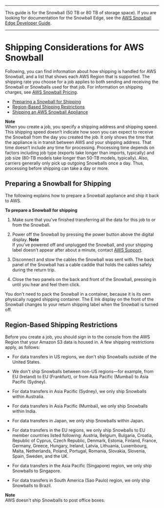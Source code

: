 --------

This guide is for the Snowball \(50 TB or 80 TB of storage space\)\. If you are looking for documentation for the Snowball Edge, see the [AWS Snowball Edge Developer Guide](http://docs.aws.amazon.com/snowball/latest/developer-guide/whatisedge.html)\.

--------

# Shipping Considerations for AWS Snowball<a name="shipping"></a>

Following, you can find information about how shipping is handled for AWS Snowball, and a list that shows each AWS Region that is supported\. The shipping rate you choose for a job applies to both sending and receiving the Snowball or Snowballs used for that job\. For information on shipping charges, see [AWS Snowball Pricing](http://aws.amazon.com/snowball/pricing)\.


+ [Preparing a Snowball for Shipping](#appliance-shipping)
+ [Region\-Based Shipping Restrictions](#shipwithinregion)
+ [Shipping an AWS Snowball Appliance](mailing-storage.md)

**Note**  
When you create a job, you specify a shipping address and shipping speed\. This shipping speed doesn’t indicate how soon you can expect to receive the Snowball from the day you created the job\. It only shows the time that the appliance is in transit between AWS and your shipping address\. That time doesn’t include any time for processing\. Processing time depends on factors including job type \(exports take longer than imports, typically\) and job size \(80\-TB models take longer than 50\-TB models, typically\)\. Also, carriers generally only pick up outgoing Snowballs once a day\. Thus, processing before shipping can take a day or more\.

## Preparing a Snowball for Shipping<a name="appliance-shipping"></a>

The following explains how to prepare a Snowball appliance and ship it back to AWS\.

**To prepare a Snowball for shipping**

1. Make sure that you've finished transferring all the data for this job to or from the Snowball\.

1. Power off the Snowball by pressing the power button above the digital display\.
**Note**  
If you've powered off and unplugged the Snowball, and your shipping label doesn't appear after about a minute, contact [AWS Support](https://aws.amazon.com/premiumsupport/)\.

1. Disconnect and stow the cables the Snowball was sent with\. The back panel of the Snowball has a cable caddie that holds the cables safely during the return trip\.

1. Close the two panels on the back and front of the Snowball, pressing in until you hear and feel them click\.

You don't need to pack the Snowball in a container, because it is its own physically rugged shipping container\. The E Ink display on the front of the Snowball changes to your return shipping label when the Snowball is turned off\.

## Region\-Based Shipping Restrictions<a name="shipwithinregion"></a>

Before you create a job, you should sign in to the console from the AWS Region that your Amazon S3 data is housed in\. A few shipping restrictions apply, as follows:

+ For data transfers in US regions, we don't ship Snowballs outside of the United States\.

+ We don't ship Snowballs between non\-US regions—for example, from EU \(Ireland\) to EU \(Frankfurt\), or from Asia Pacific \(Mumbai\) to Asia Pacific \(Sydney\)\.

+ For data transfers in Asia Pacific \(Sydney\), we only ship Snowballs within Australia\.

+ For data transfers in Asia Pacific \(Mumbai\), we only ship Snowballs within India\.

+ For data transfers in Japan, we only ship Snowballs within Japan\.

+ For data transfers in the EU regions, we only ship Snowballs to EU member countries listed following: Austria, Belgium, Bulgaria, Croatia, Republic of Cyprus, Czech Republic, Denmark, Estonia, Finland, France, Germany, Greece, Hungary, Ireland, Latvia, Lithuania, Luxembourg, Malta, Netherlands, Poland, Portugal, Romania, Slovakia, Slovenia, Spain, Sweden, and the UK\.

+ For data transfers in the Asia Pacific \(Singapore\) region, we only ship Snowballs to Singapore\.

+ For data transfers in South America \(Sao Paulo\) region, we only ship Snowballs to Brazil\.

**Note**  
AWS doesn't ship Snowballs to post office boxes\.
